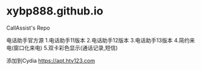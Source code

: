 # xybp888.github.io
CallAssist's Repo

电话助手官方源
1.电话助手11版本
2.电话助手12版本
3.电话助手13版本
4.简约来电(窗口化来电)
5.双卡彩色显示(通话记录,短信)

添加到Cydia https://apt.htv123.com
